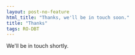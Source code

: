 ```yaml
---
layout: post-no-feature
html_title: "Thanks, we'll be in touch soon."
title: "Thanks"
tags: RO-DBT
---
```



We'll be in touch shortly.
